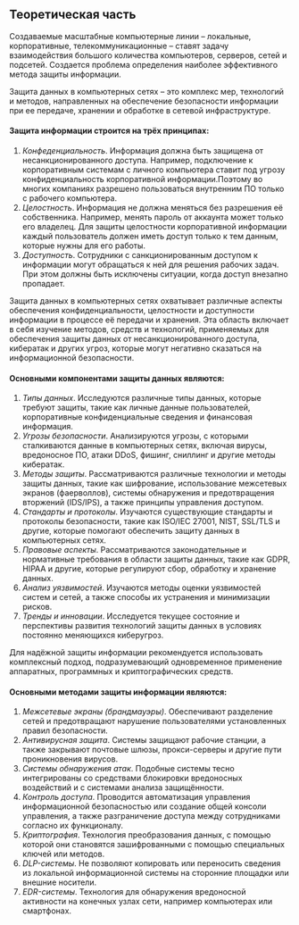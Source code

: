 ## Теоретическая часть 
Создаваемые масштабные компьютерные линии – локальные, корпоративные, телекоммуникационные – ставят задачу взаимодействия большого количества компьютеров, серверов, сетей и подсетей. Создается проблема определения наиболее эффективного метода защиты информации.

Защита данных в компьютерных сетях – это комплекс мер, технологий и методов, направленных на обеспечение безопасности информации при ее передаче, хранении и обработке в сетевой инфраструктуре. 

#### Защита информации строится на трёх принципах:
1. *Конфеденциальность*. Информация должна быть защищена от несанкционированного доступа. Например, подключение к корпоративным системам с личного компьютера ставит под угрозу конфиденциальность корпоративной информации.Поэтому во многих компаниях разрешено пользоваться внутренним ПО только с рабочего компьютера.
2. *Целостность*. Информация не должна меняться без разрешения её собственника. Например, менять пароль от аккаунта может только его владелец. Для защиты целостности корпоративной информации каждый пользователь должен иметь доступ только к тем данным, которые нужны для его работы.
3. *Доступность*. Сотрудники с санкционированным доступом к информации могут обращаться к ней для решения рабочих задач. При этом должны быть исключены ситуации, когда доступ внезапно пропадает.

Защита данных в компьютерных сетях охватывает различные аспекты обеспечения конфиденциальности, целостности и доступности информации в процессе её передачи и хранения. Эта область включает в себя изучение методов, средств и технологий, применяемых для обеспечения защиты данных от несанкционированного доступа, кибератак и других угроз, которые могут негативно сказаться на информационной безопасности.

#### Основными компонентами защиты данных являются:
1. *Типы данных*. Исследуются различные типы данных, которые требуют защиты, такие как личные данные пользователей, корпоративные конфиденциальные сведения и финансовая информация.
2. *Угрозы безопасности*. Анализируются угрозы, с которыми сталкиваются данные в компьютерных сетях, включая вирусы, вредоносное ПО, атаки DDoS, фишинг, сниллинг и другие методы кибератак.
3. *Методы защиты*. Рассматриваются различные технологии и методы защиты данных, такие как шифрование, использование межсетевых экранов (фаерволлов), системы обнаружения и предотвращения вторжений (IDS/IPS), а также принципы управления доступом.
4. *Стандарты и протоколы*. Изучаются существующие стандарты и протоколы безопасности, такие как ISO/IEC 27001, NIST, SSL/TLS и другие, которые помогают обеспечить защиту данных в компьютерных сетях.
5. *Правовые аспекты*. Рассматриваются законодательные и нормативные требования в области защиты данных, такие как GDPR, HIPAA и другие, которые регулируют сбор, обработку и хранение данных.
6. *Анализ уязвимостей*. Изучаются методы оценки уязвимостей систем и сетей, а также способы их устранения и минимизации рисков.
7. *Тренды и инновации*. Исследуется текущее состояние и перспективы развития технологий защиты данных в условиях постоянно меняющихся киберугроз.

Для надёжной защиты информации рекомендуется использовать комплексный подход, подразумевающий одновременное применение аппаратных, программных и криптографических средств.  

#### Основными методами защиты информации являются:
1. *Межсетевые экраны (брандмауэры)*. Обеспечивают разделение сетей и предотвращают нарушение пользователями установленных правил безопасности. 
2. *Антивирусная защита*. Системы защищают рабочие станции, а также закрывают почтовые шлюзы, прокси-серверы и другие пути проникновения вирусов. 
3. *Системы обнаружения атак*. Подобные системы тесно интегрированы со средствами блокировки вредоносных воздействий и с системами анализа защищённости. 
4. *Контроль доступа*. Проводится автоматизация управления информационной безопасностью или создание общей консоли управления, а также разграничение доступа между сотрудниками согласно их функционалу. 
5. *Криптография*. Технология преобразования данных, с помощью которой они становятся зашифрованными с помощью специальных ключей или методов. 
6. *DLP-системы*. Не позволяют копировать или переносить сведения из локальной информационной системы на сторонние площадки или внешние носители. 
7. *EDR-системы*. Технология для обнаружения вредоносной активности на конечных узлах сети, например компьютерах или смартфонах.
